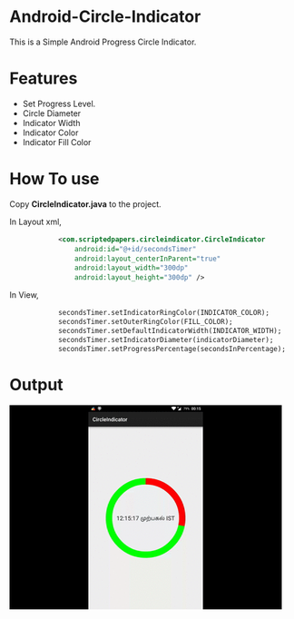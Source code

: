 # **Android-Circle-Indicator**
This is a Simple Android Progress Circle Indicator.

# **Features**
+ Set Progress Level.
+ Circle Diameter
+ Indicator Width
+ Indicator Color
+ Indicator Fill Color

# **How To use**
Copy **CircleIndicator.java** to the project.

In Layout xml,
```xml
            <com.scriptedpapers.circleindicator.CircleIndicator
                android:id="@+id/secondsTimer"
                android:layout_centerInParent="true"
                android:layout_width="300dp"
                android:layout_height="300dp" />
```

In View,
```
            secondsTimer.setIndicatorRingColor(INDICATOR_COLOR);
            secondsTimer.setOuterRingColor(FILL_COLOR);
            secondsTimer.setDefaultIndicatorWidth(INDICATOR_WIDTH);
            secondsTimer.setIndicatorDiameter(indicatorDiameter);
            secondsTimer.setProgressPercentage(secondsInPercentage);
```

# **Output**
![alt tag](https://github.com/maheswaranapk/Android-Circle-Indicator/blob/master/sample/CircleindicatorSample.gif)

